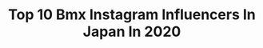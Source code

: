 ---
title: Top 10 Bmx Instagram Influencers In Japan In 2020
description: Identify the most popular Instagram accounts on inBeat.
platform: Instagram
profiles:
  - username: "mikiiibata77"
    fullname: >-
      Miki Iibata 飯端 美樹
    location: "Japan"
    followers: 7319
    engagement: 1078
    commentsToLikes: 0.015522
    avatar: "https://scontent-ams4-1.cdninstagram.com/v/t51.2885-19/s320x320/84326486_618499562269601_6999445805006323712_n.jpg?_nc_ht=scontent-ams4-1.cdninstagram.com&_nc_ohc=sJqpBlEm_LMAX__OM9Q&oh=635e9082ddbb17729101dd2c02418c8f&oe=5EBAB6D8"
    verified: false
    hashtags: "#workoutstyle, #hellomarch, #bikelife, #fitnesslife"
  - username: "shoa_bmx"
    fullname: >-
      Shoa Matsumoto
    location: "Japan"
    followers: 5478
    engagement: 1923
    commentsToLikes: 0.025147
    avatar: "https://scontent-ssn1-1.cdninstagram.com/v/t51.2885-19/s320x320/15623680_442483875875799_3199682006237577216_a.jpg?_nc_ht=scontent-ssn1-1.cdninstagram.com&_nc_ohc=mICARd4ZBW0AX9iNDWT&oh=a82635b1becd13337f2489fc074e8f13&oe=5EA53A8C"
    verified: false
    hashtags: "#bmx4life, #profileracing, #etnies, #bmxisfun"
  - username: "zarigani0518yuto"
    fullname: >-
      Yuto Hiramatsu
    location: "Japan"
    followers: 6784
    engagement: 3979
    commentsToLikes: 0.008233
    avatar: "https://scontent-lhr8-1.cdninstagram.com/v/t51.2885-19/s320x320/67654478_2439135456144090_2838329279295520768_n.jpg?_nc_ht=scontent-lhr8-1.cdninstagram.com&_nc_ohc=NVIS5WivtaIAX9gr2KS&oh=218a397418c610e3d2dcac9898d48e10&oe=5EB9E68C"
    verified: false
    hashtags: "#kids, #bmx4life, #bmxforlife, #bmxlife"
  - username: "rimbmx"
    fullname: >-
      Rim Nakamura/中村 輪夢
    location: "Japan"
    followers: 34226
    engagement: 696
    commentsToLikes: 0.014081
    avatar: "https://scontent-ams4-1.cdninstagram.com/v/t51.2885-19/s320x320/51083608_2245674775754707_9202458793118531584_n.jpg?_nc_ht=scontent-ams4-1.cdninstagram.com&_nc_ohc=MHh5Tpv_U6AAX-c7AS0&oh=3dcb22fe752b3e0fc67d929f72b72fa4&oe=5EB5E958"
    verified: true
    hashtags: "#battleofhastings, #sourcebmx, #fise, #oneobsession"
  - username: "tristanaarts"
    fullname: >-
      Tristan Aarts
    location: "Japan"
    followers: 7522
    engagement: 761
    commentsToLikes: 0.018733
    avatar: "https://scontent-lht6-1.cdninstagram.com/v/t51.2885-19/s320x320/79378207_501430677181644_6313649964329205760_n.jpg?_nc_ht=scontent-lht6-1.cdninstagram.com&_nc_ohc=0HB5ojN6-6QAX8YtU1x&oh=7fab2565f55d80b2ad532aee522f837e&oe=5EB7FF10"
    verified: false
    hashtags: "#fresh, #blackedout, #thevillage, #bikes"
  - username: "keiryo_bmx"
    fullname: >-
      🌴 𝐊𝐄𝐈𝐑𝐘𝐎 𝐊𝐔𝐃𝐎 🌴
    location: "Japan"
    followers: 5745
    engagement: 1658
    commentsToLikes: 0.026530
    avatar: "https://scontent-lhr8-1.cdninstagram.com/v/t51.2885-19/s320x320/60690254_868498133492809_6762158907830829056_n.jpg?_nc_ht=scontent-lhr8-1.cdninstagram.com&_nc_ohc=EK_2aKo11vsAX8QpdLH&oh=e0881dc94451be6b1e59984958363ebd&oe=5EBC0456"
    verified: false
    hashtags: "#bmxstreet, #daystate, #bmxforever, #newtrick"
  - username: "danielyoneta"
    fullname: >-
      DaisukeDanielYoneta/米田大輔
    location: "Japan"
    followers: 10658
    engagement: 537
    commentsToLikes: 0.008695
    avatar: "https://scontent-ams4-1.cdninstagram.com/v/t51.2885-19/s320x320/49854663_401163583789656_2260695154811731968_n.jpg?_nc_ht=scontent-ams4-1.cdninstagram.com&_nc_ohc=MH462bBbtqYAX_d2hwK&oh=3231d68b4c313b586499c76f5ac0a8aa&oe=5EB0E621"
    verified: false
    hashtags: "#minamichitatown, #animaltattoo, #audisline, #a6avant"
  - username: "tokushima_erika"
    fullname: >-
      徳島えりか（日本テレビアナウンサー）
    location: "Japan"
    followers: 90767
    engagement: 928
    commentsToLikes: 0.006048
    avatar: "https://scontent-atl3-1.cdninstagram.com/v/t51.2885-19/s320x320/71140331_545433809541406_1679427749988532224_n.jpg?_nc_ht=scontent-atl3-1.cdninstagram.com&_nc_ohc=b3ZXa4mgDoQAX97vHRs&oh=64c62ce7f2c39223698d6853a2ec7dcc&oe=5EB8CE6D"
    verified: true
    hashtags: "#150daystogo, #zip, #bmx, #exit"
  - username: "yamamoto_hiroyuki.ntv"
    fullname: >-
      山本紘之
    location: "Japan"
    followers: 13804
    engagement: 802
    commentsToLikes: 0.006343
    avatar: "https://scontent-ams4-1.cdninstagram.com/v/t51.2885-19/s320x320/73456009_435927993952475_4818175500419596288_n.jpg?_nc_ht=scontent-ams4-1.cdninstagram.com&_nc_ohc=xyYXGOFJZeoAX9-gbmJ&oh=902fa56fd2a70ffe122c1ef43f7d964b&oe=5EB82FE5"
    verified: true
    hashtags: "#totti, #going, #pk, #newszero"
  - username: "idolpunchracco"
    fullname: >-
      idolpunchracco
    location: "Japan"
    followers: 20736
    engagement: 522
    commentsToLikes: 0.003507
    avatar: "https://scontent-bos3-1.cdninstagram.com/v/t51.2885-19/s320x320/69800774_544785036258868_4568624976965402624_n.jpg?_nc_ht=scontent-bos3-1.cdninstagram.com&_nc_ohc=YWpcxJ_IZhkAX-S-i0y&oh=5cbd158537525791639d766ce8b04ab7&oe=5EB90BFF"
    verified: false
    hashtags: "#bmx, #street, #gshock, #emerica"
---